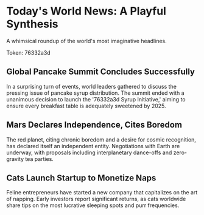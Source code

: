 # Today's World News: A Playful Synthesis

A whimsical roundup of the world's most imaginative headlines.

Token: 76332a3d

## Global Pancake Summit Concludes Successfully

In a surprising turn of events, world leaders gathered to discuss the pressing issue of pancake syrup distribution. The summit ended with a unanimous decision to launch the '76332a3d Syrup Initiative,' aiming to ensure every breakfast table is adequately sweetened by 2025.

## Mars Declares Independence, Cites Boredom

The red planet, citing chronic boredom and a desire for cosmic recognition, has declared itself an independent entity. Negotiations with Earth are underway, with proposals including interplanetary dance-offs and zero-gravity tea parties.

## Cats Launch Startup to Monetize Naps

Feline entrepreneurs have started a new company that capitalizes on the art of napping. Early investors report significant returns, as cats worldwide share tips on the most lucrative sleeping spots and purr frequencies.